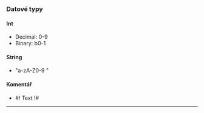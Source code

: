 ### Datové typy
#### Int
- Decimal: 0-9
- Binary: b0-1

#### String
- "a-zA-Z0-9 "

#### Komentář
- #! Text !#

---

